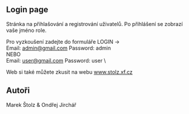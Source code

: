 ## Login page 
Stránka na přihlašování a registrování uživatelů. Po přihlášení se zobrazí vaše jméno role.

Pro vyzkoušení zadejte do formuláře LOGIN ->\
Email: admin@gmail.com Password: admin \
NEBO \
Email: user@gmail.com Password: user \

Web si také můžete zkusit na webu www.stolz.xf.cz
## Autoři
Marek Štolz & Ondřej Jirchář




